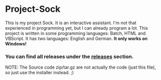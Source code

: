 # Project-Sock
This is my project Sock. It is an interactive assistant. I'm not that experienced in programming yet, but I can already program a lot. This project is written in some programming languages: Batch, HTML and VBScript. It has two languages: English and German. <b>It only works on Windows!</b>

### You can find all releases under the [releases](https://github.com/MarioS271/Project-Sock/releases) section.
NOTE: The Source code zip/tar.gz are not actually the code (just this file), so just use the installer instead. ;)
